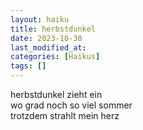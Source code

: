 ```yaml
---
layout: haiku
title: herbstdunkel
date: 2023-10-30
last_modified_at:
categories: [Haikus]
tags: []
---
```


herbstdunkel zieht ein  
wo grad noch so viel sommer  
trotzdem strahlt mein herz
